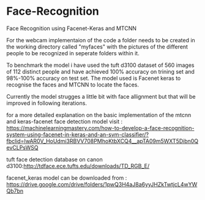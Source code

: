 # Face-Recognition
Face Recognition using Facenet-Keras and MTCNN

For the webcam implementaion of the code a folder needs to be created in the working directory called "myfaces" with the pictures of the different people to be recognized 
in seperate folders within it.

To benchmark the model i have used the tuft d3100 dataset of 560 images of 112 distinct people and have achieved 100% accuracy on trining set and 98%-100% accuracy on test set.
The model used is Facenet keras to recognise the faces and MTCNN to locate the faces.

Currently the model strugges a little bit with face allignment but that will be improved in following iterations.

for a more detailed explanation on the basic implementation of the mtcnn and keras-facenet face detection model visit : https://machinelearningmastery.com/how-to-develop-a-face-recognition-system-using-facenet-in-keras-and-an-svm-classifier/?fbclid=IwAR0V_HoUdmi3RBVV708PMhoKtbXCQ4__apTA09m5WXT5Dibn0QevCLPsWSQ

tuft face detection database on canon d3100:http://tdface.ece.tufts.edu/downloads/TD_RGB_E/

facenet_keras model can be downloaded from : https://drive.google.com/drive/folders/1pwQ3H4aJ8a6yyJHZkTwtjcL4wYWQb7bn
